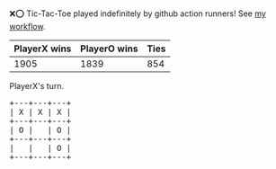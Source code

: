 :x::o: Tic-Tac-Toe played indefinitely by github action runners! See [my workflow](.github/workflows/play.yaml).

|PlayerX wins|PlayerO wins|Ties|
|-|-|-|
|1905|1839|854|

PlayerX's turn.

<pre>
+---+---+---+
| X | X | X |
+---+---+---+
| O |   | O |
+---+---+---+
|   |   | O |
+---+---+---+
</pre>